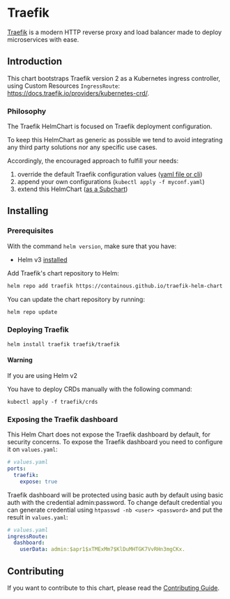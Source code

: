# Traefik

[Traefik](https://traefik.io/) is a modern HTTP reverse proxy and load balancer made to deploy
microservices with ease.

## Introduction

This chart bootstraps Traefik version 2 as a Kubernetes ingress controller,
using Custom Resources `IngressRoute`: <https://docs.traefik.io/providers/kubernetes-crd/>.

### Philosophy

The Traefik HelmChart is focused on Traefik deployment configuration.

To keep this HelmChart as generic as possible we tend 
to avoid integrating any third party solutions nor any specific use cases. 

Accordingly, the encouraged approach to fulfill your needs:
1. override the default Traefik configuration values ([yaml file or cli](https://helm.sh/docs/chart_template_guide/values_files/))
2. append your own configurations (`kubectl apply -f myconf.yaml`)
3. extend this HelmChart ([as a Subchart](https://helm.sh/docs/chart_template_guide/subcharts_and_globals/))

## Installing

### Prerequisites

With the command `helm version`, make sure that you have:
- Helm v3 [installed](https://helm.sh/docs/using_helm/#installing-helm)

Add Traefik's chart repository to Helm:

```bash
helm repo add traefik https://containous.github.io/traefik-helm-chart
```

You can update the chart repository by running:

```bash
helm repo update
```

### Deploying Traefik

```bash
helm install traefik traefik/traefik
```

#### Warning

If you are using Helm v2

You have to deploy CRDs manually with the following command:

```
kubectl apply -f traefik/crds
```

### Exposing the Traefik dashboard

This Helm Chart does not expose the Traefik dashboard by default, for security concerns.
To expose the Traefik dashboard you need to configure it on `values.yaml`:

```yaml
# values.yaml
ports:
  traefik:
    expose: true
```

Traefik dashboard will be protected using basic auth by default using basic auth with the credential admin:password.
To change default credential you can generate credential using `htpasswd -nb <user> <password>` and put the result in `values.yaml`:

```yaml
# values.yaml
ingressRoute:
  dashboard:
    userData: admin:$apr1$xTMExMm7$KlDuMHTGK7VvRHn3mgCKx.
```

## Contributing

If you want to contribute to this chart, please read the [Contributing Guide](../CONTRIBUTING.md).
